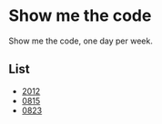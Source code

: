 Show me the code
================

Show me the code, one day per week.

## List

* [2012](https://github.com/TBEDP/show-me-the-code/tree/master/2012)
 * [0815](https://github.com/TBEDP/show-me-the-code/tree/master/2012/0815)
 * [0823](https://github.com/TBEDP/show-me-the-code/tree/master/2012/0823)
